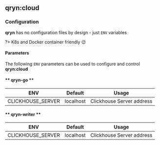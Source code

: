 ## qryn:cloud

### Configuration

**qryn** has no configuration files by design - just `ENV` variables

?> K8s and Docker container friendly 😉

#### Parameters

The following `ENV` parameters can be used to configure and control **qryn:cloud**

<!-- tabs:start -->

#### ** qryn-go **
<a id=api name=api></a>

| ENV   	                |Default   	|Usage   	|
|------------------------|---	    |---		|
| CLICKHOUSE_SERVER      | localhost   	| Clickhouse Server address  		|

#### ** qryn-writer **
<a id=writer name=writer></a>

| ENV   	                |Default   	|Usage   	|
|------------------------|---	    |---		|
| CLICKHOUSE_SERVER      | localhost   	| Clickhouse Server address  		|

<!-- tabs:end -->

